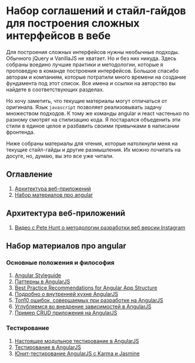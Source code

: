 # Набор соглашений и стайл-гайдов для построения сложных интерфейсов в вебе

Для построения сложных интерфейсов нужны необычные подходы. Обычного jQuery и VanillaJS не хватает. Но и без них никуда.
Здесь собраны воедино лучшие практики и методологии, которые я проповедую в команде построения интерфейсов. Большое спасибо авторам и компаниям, которые потратили много времени на создание фундамента под этот список. Все имена и ссылки на авторство вы найдете в соответствующих разделах.

Но хочу заметить, что текущие материалы могут отличаться от оригинала. Язык `javascript` позволяет реализовывать задачу множеством подходов. К тому же команды angular и react частенько по разному смотрят на стилизацию кода. Я постарался объеденить эти стили в единое целое и разбавить своими привычками в написании фронтенда.

Ниже собраны материалы для чтения, которые натолкнули меня на текущие стайл-гайды и другие размышления. Их можно почитать на досуге, но, думаю, вы это все уже читали.

## <a name='TOC'>Оглавление</a>

  1. [Архитектура веб-приложений](#base)
  1. [Набор материалов про angular](#angular)

## <a name='base'>Архитектура веб-приложений</a>
1. [Видео с Pete Hunt о методологии разработки веб версии Instagram](http://www.youtube.com/watch?v=VkTCL6Nqm6Y&feature=youtu.be)

## <a name='angular'>Набор материалов про angular</a>

### Основные положения и философия

  1. [Angular Styleguide](https://github.com/johnpapa/angular-styleguide/blob/master/i18n/ru-RU.md)
  1. [Паттерны в AngularJS](http://habrahabr.ru/post/250149)
  1. [Best Practice Recommendations for Angular App Structure](https://docs.google.com/document/d/1XXMvReO8-Awi1EZXAXS4PzDzdNvV6pGcuaF4Q9821Es/pub)
  1. [Подробно о внутренней кухне AngularJS](http://habrahabr.ru/post/250637)
  1. [Топ10 ошибок, совершаемых при разработке на AngularJS](http://habrahabr.ru/post/253103)
  1. [Углубляемся во внедрение зависимостей в AngularJS](http://devacademy.ru/posts/uglublyaemsya-vo-vnedrenie-zavisimostej-v-angularjs/)
  1. [Пример CRUD приложения на AngularJS](https://github.com/angular-app/angular-app)


### Тестирование

  1. [Настоящее модульное тестирование в AngularJS](http://habrahabr.ru/post/233705)
  1. [Тестирование в AngularJS](http://catatron.com/2013/09/24/testing-angular)
  1. [Юнит-тестирование AngularJS с Karma и Jasmine](http://kurapov.ee/rus/lab/quality_control/karma_jasmine_testing_angularjs)
